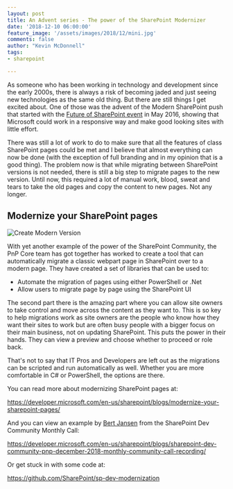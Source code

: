 ```yaml
---
layout: post
title: An Advent series - The power of the SharePoint Modernizer
date: '2018-12-10 06:00:00'
feature_image: '/assets/images/2018/12/mini.jpg'
comments: false
author: "Kevin McDonnell"
tags:
- sharepoint

---
```


As someone who has been working in technology and development since the early 2000s, there is always a risk of becoming jaded and just seeing new technologies as the same old thing. But there are still things I get excited about. One of those was the advent of the Modern SharePoint push that started with the [Future of SharePoint event](https://www.microsoft.com/en-us/microsoft-365/blog/2016/05/04/the-future-of-sharepoint/) in May 2016, showing that Microsoft could work in a responsive way and make good looking sites with little effort.

There was still a lot of work to do to make sure that all the features of class SharePoint pages could be met and I believe that almost everything can now be done (with the exception of full branding and in my opinion that is a good thing). The problem now is that while migrating between SharePoint versions is not needed, there is still a big step to migrate pages to the new version. Until now, this required a lot of manual work, blood, sweat and tears to take the old pages and copy the content to new pages. Not any longer.

## Modernize your SharePoint pages

![Create Modern Version](/assets/images/2018/12/createmodernversion.png)

With yet another example of the power of the SharePoint Community, the PnP Core team has got together has worked to create a tool that can automatically migrate a classic webpart page in SharePoint over to a modern page. They have created a set of libraries that can be used to:

- Automate the migration of pages using either PowerShell or .Net
- Allow users to migrate page by page using the SharePoint UI

The second part there is the amazing part where you can allow site owners to take control and move across the content as they want to. This is so key to help migrations work as site owners are the people who know how they want their sites to work but are often busy people with a bigger focus on their main business, not on updating SharePoint. This puts the power in their hands. They can view a preview and choose whether to proceed or role back.

That's not to say that IT Pros and Developers are left out as the migrations can be scripted and run automatically as well. Whether you are more comfortable in C# or PowerShell, the options are there. 

You can read more about modernizing SharePoint pages at:

https://developer.microsoft.com/en-us/sharepoint/blogs/modernize-your-sharepoint-pages/

And you can view an example by [Bert Jansen](https://twitter.com/O365Bert) from the SharePoint Dev Community Monthly Call:

https://developer.microsoft.com/en-us/sharepoint/blogs/sharepoint-dev-community-pnp-december-2018-monthly-community-call-recording/

Or get stuck in with some code at:

https://github.com/SharePoint/sp-dev-modernization